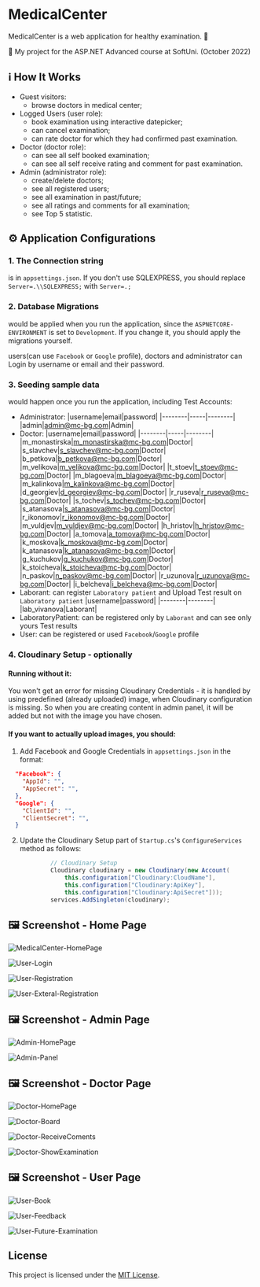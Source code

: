 # MedicalCenter

MedicalCenter is a web application for healthy examination. :calendar:

:dart:  My project for the ASP.NET Advanced course at SoftUni. (October 2022)

## :information_source: How It Works

- Guest visitors: 
  - browse doctors in medical center;
- Logged Users (user role):
  - book examination using interactive datepicker; 
  - can cancel examination; 
  - can rate doctor for which they had confirmed past examination.  
- Doctor (doctor role):
  - can see all self booked examination; 
  - can see all self receive rating and comment for past examination.
- Admin (administrator role):
  - create/delete doctors;
  - see all registered users;
  - see all examination in past/future;
  - see all ratings and comments for all examination;
  - see Top 5 statistic.
  
## :gear: Application Configurations

### 1. The Connection string 
is in `appsettings.json`. If you don't use SQLEXPRESS, you should replace `Server=.\\SQLEXPRESS;` with `Server=.;`

### 2. Database Migrations 
would be applied when you run the application, since the `ASPNETCORE-ENVIRONMENT` is set to `Development`. If you change it, you should apply the migrations yourself.

users(can use `Facebook` or `Google` profile), doctors and administrator can Login by username or email and their password.

### 3. Seeding sample data
would happen once you run the application, including Test Accounts:
  - Administrator: 
	|username|email|password|
	|--------|-----|--------|
	|admin|admin@mc-bg.com|Admin|
  - Doctor: 
	|username|email|password|
	|--------|-----|--------|
	|m_monastirska|m_monastirska@mc-bg.com|Doctor|
	|s_slavchev|s_slavchev@mc-bg.com|Doctor|
	|b_petkova|b_petkova@mc-bg.com|Doctor|
	|m_velikova|m_velikova@mc-bg.com|Doctor|
	|t_stoev|t_stoev@mc-bg.com|Doctor|
	|m_blagoeva|m_blagoeva@mc-bg.com|Doctor|
	|m_kalinkova|m_kalinkova@mc-bg.com|Doctor|
	|d_georgiev|d_georgiev@mc-bg.com|Doctor|
	|r_ruseva|r_ruseva@mc-bg.com|Doctor|
	|s_tochev|s_tochev@mc-bg.com|Doctor|
	|s_atanasova|s_atanasova@mc-bg.com|Doctor|
	|r_ikonomov|r_ikonomov@mc-bg.com|Doctor|
	|m_vuldjev|m_vuldjev@mc-bg.com|Doctor|
	|h_hristov|h_hristov@mc-bg.com|Doctor|
	|a_tomova|a_tomova@mc-bg.com|Doctor|
	|k_moskova|k_moskova@mc-bg.com|Doctor|
	|k_atanasova|k_atanasova@mc-bg.com|Doctor|
	|g_kuchukov|g_kuchukov@mc-bg.com|Doctor|
	|k_stoicheva|k_stoicheva@mc-bg.com|Doctor|
	|n_paskov|n_paskov@mc-bg.com|Doctor|
	|r_uzunova|r_uzunova@mc-bg.com|Doctor|
	|i_belcheva|i_belcheva@mc-bg.com|Doctor|
  - Laborant: can register `Laboratory patient` and Upload Test result on `Laboratory patient`
	|username|password|
	|--------|--------|
	|lab_vivanova|Laborant|
  - LaboratoryPatient: can be registered only by `Laborant` and can see only yours Test results
  - User: can be registered or used `Facebook`/`Google` profile
  
### 4. Cloudinary Setup - optionally
#### Running without it:
You won't get an error for missing Cloudinary Credentials - it is handled by using predefined (already uploaded) image, when Cloudinary configuration is missing. So when you are creating content in admin panel, it will be added but not with the image you have chosen.
#### If you want to actually upload images, you should:
1. Add Facebook and Google Credentials in `appsettings.json` in the format:
```json
  "Facebook": {
    "AppId": "",
    "AppSecret": "",
  },
  "Google": {
    "ClientId": "",
    "ClientSecret": "",
  }
```
2. Update the Cloudinary Setup part of `Startup.cs`'s `ConfigureServices` method as follows:
```csharp
            // Cloudinary Setup
            Cloudinary cloudinary = new Cloudinary(new Account(
                this.configuration["Cloudinary:CloudName"],
                this.configuration["Cloudinary:ApiKey"],
                this.configuration["Cloudinary:ApiSecret"]));
            services.AddSingleton(cloudinary);
```

## :framed_picture: Screenshot - Home Page

![MedicalCenter-HomePage](https://imgur.com/jNsQ4Yz.png)

![User-Login](https://imgur.com/brRZIcY.png)

![User-Registration](https://imgur.com/2AULsG0.png)

![User-Exteral-Registration](https://imgur.com/yB3yGIy.png)

## :framed_picture: Screenshot - Admin Page

![Admin-HomePage](/Screenshots/Admin/admin-homepage.PNG)

![Admin-Panel](/Screenshots/Admin/admin-panel.PNG)

## :framed_picture: Screenshot - Doctor Page

![Doctor-HomePage](/Screenshots/Doctor/doctor-homepage.PNG)

![Doctor-Board](/Screenshots/Doctor/doctor-board.PNG)

![Doctor-ReceiveComents](/Screenshots/Doctor/receive-doctor-comments.PNG)

![Doctor-ShowExamination](/Screenshots/Doctor/show-all-examination.PNG)

## :framed_picture: Screenshot - User Page

![User-Book](/Screenshots/User/book.PNG)

![User-Feedback](/Screenshots/User/user-feedback.PNG)

![User-Future-Examination](/Screenshots/User/user-future-examination.PNG)

## License

This project is licensed under the [MIT License](LICENSE).


